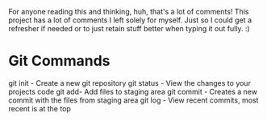 For anyone reading this and thinking, huh, that's a lot of comments! This project has a lot of comments I left solely for myself. Just so I could get a refresher if needed or to just retain stuff better when typing it out fully. :)

# Git Commands

git init - Create a new git repository
git status - View the changes to your projects code
git add- Add files to staging area
git commit - Creates a new commit with the files from staging area
git log - View recent commits, most recent is at the top
